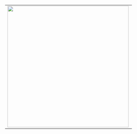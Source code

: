 <center>
<table>
  <tr>
      <td><img width="400px" align="left" src="https://github-readme-stats.vercel.app/api/top-langs/?username=darakimberlys&hide=html&layout=compact&theme=midnight-purple" /></td>
  </tr>  
 

</table>
</center>
